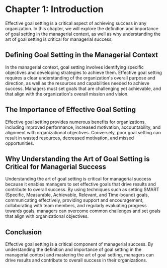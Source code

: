 Chapter 1: Introduction
=======================

Effective goal setting is a critical aspect of achieving success in any organization. In this chapter, we will explore the definition and importance of goal setting in the managerial context, as well as why understanding the art of goal setting is critical for managerial success.

Defining Goal Setting in the Managerial Context
-----------------------------------------------

In the managerial context, goal setting involves identifying specific objectives and developing strategies to achieve them. Effective goal setting requires a clear understanding of the organization's overall purpose and direction, as well as the resources and capabilities needed to achieve success. Managers must set goals that are challenging yet achievable, and that align with the organization's overall mission and vision.

The Importance of Effective Goal Setting
----------------------------------------

Effective goal setting provides numerous benefits for organizations, including improved performance, increased motivation, accountability, and alignment with organizational objectives. Conversely, poor goal setting can result in wasted resources, decreased motivation, and missed opportunities.

Why Understanding the Art of Goal Setting is Critical for Managerial Success
----------------------------------------------------------------------------

Understanding the art of goal setting is critical for managerial success because it enables managers to set effective goals that drive results and contribute to overall success. By using techniques such as setting SMART (Specific, Measurable, Achievable, Relevant, and Time-bound) goals, communicating effectively, providing support and encouragement, collaborating with team members, and regularly evaluating progress towards goals, managers can overcome common challenges and set goals that align with organizational objectives.

Conclusion
----------

Effective goal setting is a critical component of managerial success. By understanding the definition and importance of goal setting in the managerial context and mastering the art of goal setting, managers can drive results and contribute to overall success in their organizations.


